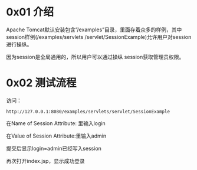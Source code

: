 # 0x01 介绍
Apache Tomcat默认安装包含”/examples”目录，里面存着众多的样例，其中session样例(/examples/servlets /servlet/SessionExample)允许用户对session进行操纵。

因为session是全局通用的，所以用户可以通过操纵 session获取管理员权限。 

# 0x02 测试流程
访问：
```
http://127.0.0.1:8080/examples/servlets/servlet/SessionExample
```

在Name of Session Attribute: 里输入login

在Value of Session Attribute:里输入admin

提交后显示login=admin已经写入session

再次打开index.jsp，显示成功登录